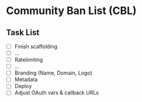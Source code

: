 # Community Ban List (CBL)

## Task List

- [ ] Finish scaffolding
- [ ] ...
- [ ] Ratelimiting
- [ ] ...
- [ ] Branding (Name, Domain, Logo)
- [ ] Metadata
- [ ] Deploy
- [ ] Adjust OAuth vars & callback URLs

